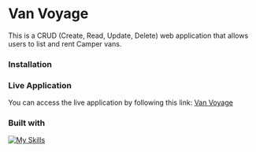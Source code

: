 # Van Voyage
This is a CRUD (Create, Read, Update, Delete) web application that allows users to list and rent Camper vans. 

### Installation


### Live Application
You can access the live application by following this link: [Van Voyage](https://van-voyage.onrender.com/)

### Built with
[![My Skills](https://skillicons.dev/icons?i=flask,python,react,js,css)](https://skillicons.dev)
